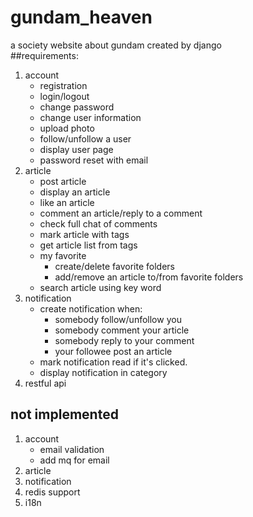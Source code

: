 # gundam_heaven
a society website about gundam created by django    
##requirements:
1. account
	- registration
	- login/logout
	- change password
	- change user information
	- upload photo
	- follow/unfollow a user
	- display user page
	- password reset with email
2. article
	- post article
	- display an article
	- like an article
	- comment an article/reply to a comment
	- check full chat of comments
	- mark article with tags
	- get article list from tags
	- my favorite
	    - create/delete favorite folders
	    - add/remove an article to/from favorite folders
	- search article using key word
3. notification
	- create notification when:
		- somebody follow/unfollow you
		- somebody comment your article
		- somebody reply to your comment
		- your followee post an article
	- mark notification read if it's clicked.
	- display notification in category
4. restful api
## not implemented
1. account
    - email validation
	- add mq for email
2. article
3. notification
4. redis support
5. i18n

